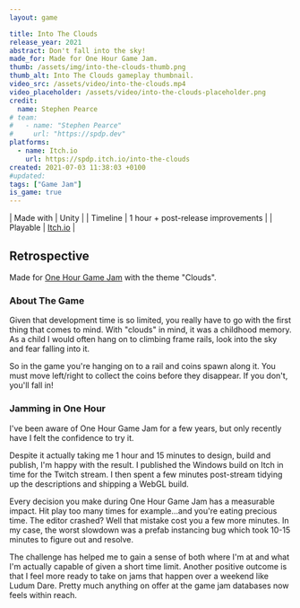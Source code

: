 ```yaml
---
layout: game

title: Into The Clouds
release_year: 2021
abstract: Don't fall into the sky!
made_for: Made for One Hour Game Jam.
thumb: /assets/img/into-the-clouds-thumb.png
thumb_alt: Into The Clouds gameplay thumbnail.
video_src: /assets/video/into-the-clouds.mp4
video_placeholder: /assets/video/into-the-clouds-placeholder.png
credit:
  name: Stephen Pearce
# team:
#   - name: "Stephen Pearce"
#     url: "https://spdp.dev"
platforms:
  - name: Itch.io
    url: https://spdp.itch.io/into-the-clouds
created: 2021-07-03 11:38:03 +0100
#updated: 
tags: ["Game Jam"]
is_game: true
---
```


| Made with | Unity |
| Timeline | 1 hour + post-release improvements |
| Playable | <a href="https://spdp.itch.io/into-the-clouds" rel="nofollow noopener noreferrer" target="_blank" title="Play it on Itch.io">Itch.io</a> |

## Retrospective
Made for <a href="https://onehourgamejam.com/?page=jam&jam=323" rel="nofollow noopener noreferrer" target="_blank">One Hour Game Jam</a> with the theme "Clouds".


### About The Game
Given that development time is so limited, you really have to go with the first thing that comes to mind. With "clouds" in mind, it was a childhood memory. As a child I would often hang on to climbing frame rails, look into the sky and fear falling into it.

So in the game you're hanging on to a rail and coins spawn along it. You must move left/right to collect the coins before they disappear. If you don't, you'll fall in!


### Jamming in One Hour
I've been aware of One Hour Game Jam for a few years, but only recently have I felt the confidence to try it.

Despite it actually taking me 1 hour and 15 minutes to design, build and publish, I'm happy with the result. I published the Windows build on Itch in time for the Twitch stream. I then spent a few minutes post-stream tidying up the descriptions and shipping a WebGL build.

Every decision you make during One Hour Game Jam has a measurable impact. Hit play too many times for example...and you're eating precious time. The editor crashed? Well that mistake cost you a few more minutes. In my case, the worst slowdown was a prefab instancing bug which took 10-15 minutes to figure out and resolve.

The challenge has helped me to gain a sense of both where I'm at and what I'm actually capable of given a short time limit. Another positive outcome is that I feel more ready to take on jams that happen over a weekend like Ludum Dare. Pretty much anything on offer at the game jam databases now feels within reach.
